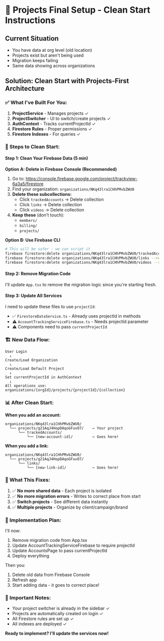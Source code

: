 # 🎯 Projects Final Setup - Clean Start Instructions

## Current Situation
- You have data at org level (old location)
- Projects exist but aren't being used
- Migration keeps failing
- Same data showing across organizations

## Solution: Clean Start with Projects-First Architecture

### ✅ What I've Built For You:

1. **ProjectService** - Manages projects ✓
2. **ProjectSwitcher** - UI to switch/create projects ✓  
3. **AuthContext** - Tracks currentProjectId ✓
4. **Firestore Rules** - Proper permissions ✓
5. **Firestore Indexes** - For queries ✓

### 🧹 Steps to Clean Start:

#### Step 1: Clean Your Firebase Data (5 min)

**Option A: Delete in Firebase Console (Recommended)**
1. Go to: https://console.firebase.google.com/project/trackview-6a3a5/firestore
2. Find your organization: `organizations/NKq43lra1CHhPMvbZWU0`
3. **Delete these subcollections:**
   - Click `trackedAccounts` → Delete collection
   - Click `links` → Delete collection  
   - Click `videos` → Delete collection
4. **Keep these** (don't touch):
   - `members/`
   - `billing/`
   - `projects/`

**Option B: Use Firebase CLI**
```bash
# This will be safer - we can script it
firebase firestore:delete organizations/NKq43lra1CHhPMvbZWU0/trackedAccounts --recursive
firebase firestore:delete organizations/NKq43lra1CHhPMvbZWU0/links --recursive
firebase firestore:delete organizations/NKq43lra1CHhPMvbZWU0/videos --recursive
```

#### Step 2: Remove Migration Code

I'll update `App.tsx` to remove the migration logic since you're starting fresh.

#### Step 3: Update All Services

I need to update these files to use `projectId`:
- ✅ `FirestoreDataService.ts` - Already uses projectId in methods
- ⚠️  `AccountTrackingServiceFirebase.ts` - Needs projectId parameter
- ⚠️  Components need to pass `currentProjectId`

### 🏗️ New Data Flow:

```
User Login
  ↓
Create/Load Organization
  ↓
Create/Load Default Project  
  ↓
Set currentProjectId in AuthContext
  ↓
All operations use: organizations/{orgId}/projects/{projectId}/{collection}
```

### 📊 After Clean Start:

**When you add an account:**
```
organizations/NKq43lra1CHhPMvbZWU0/
  └── projects/g21AqJ4HopDAqoGFuvO7/    ← Your project
      └── trackedAccounts/
          └── [new-account-id]/         ← Goes here!
```

**When you add a link:**
```
organizations/NKq43lra1CHhPMvbZWU0/
  └── projects/g21AqJ4HopDAqoGFuvO7/
      └── links/
          └── [new-link-id]/            ← Goes here!
```

### 🎯 What This Fixes:

1. ✅ **No more shared data** - Each project is isolated
2. ✅ **No more migration errors** - Writes to correct place from start
3. ✅ **Switch projects** - See different data instantly
4. ✅ **Multiple projects** - Organize by client/campaign/brand

### 🚀 Implementation Plan:

I'll now:
1. Remove migration code from App.tsx
2. Update AccountTrackingServiceFirebase to require projectId
3. Update AccountsPage to pass currentProjectId
4. Deploy everything

Then you:
1. Delete old data from Firebase Console
2. Refresh app
3. Start adding data - it goes to correct place!

### 📝 Important Notes:

- Your project switcher is already in the sidebar ✓
- Projects are automatically created on login ✓
- All Firestore rules are set up ✓
- All indexes are deployed ✓

**Ready to implement? I'll update the services now!**

